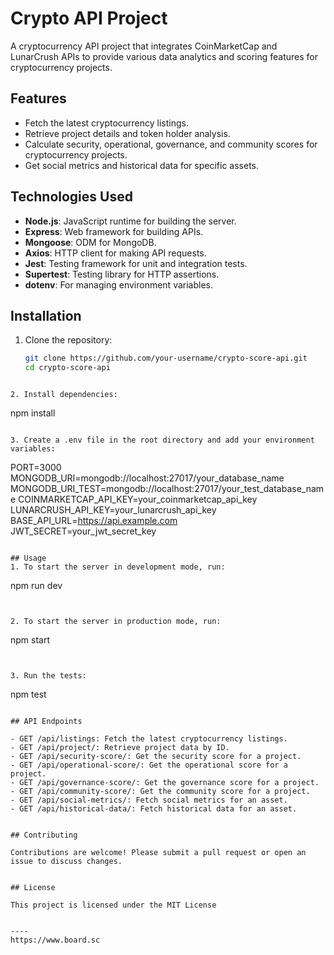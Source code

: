 # Crypto API Project

A cryptocurrency API project that integrates CoinMarketCap and LunarCrush APIs to provide various data analytics and scoring features for cryptocurrency projects.

## Features

- Fetch the latest cryptocurrency listings.
- Retrieve project details and token holder analysis.
- Calculate security, operational, governance, and community scores for cryptocurrency projects.
- Get social metrics and historical data for specific assets.

## Technologies Used

- **Node.js**: JavaScript runtime for building the server.
- **Express**: Web framework for building APIs.
- **Mongoose**: ODM for MongoDB.
- **Axios**: HTTP client for making API requests.
- **Jest**: Testing framework for unit and integration tests.
- **Supertest**: Testing library for HTTP assertions.
- **dotenv**: For managing environment variables.

## Installation

1. Clone the repository:

   ```bash
   git clone https://github.com/your-username/crypto-score-api.git
   cd crypto-score-api
  ```

2. Install dependencies:
```
npm install
```

3. Create a .env file in the root directory and add your environment variables:
```
PORT=3000
MONGODB_URI=mongodb://localhost:27017/your_database_name
MONGODB_URI_TEST=mongodb://localhost:27017/your_test_database_name
COINMARKETCAP_API_KEY=your_coinmarketcap_api_key
LUNARCRUSH_API_KEY=your_lunarcrush_api_key
BASE_API_URL=https://api.example.com
JWT_SECRET=your_jwt_secret_key

```

## Usage
1. To start the server in development mode, run:
```
npm run dev

```


2. To start the server in production mode, run:
```
npm start

```


3. Run the tests:
```
npm test

```

## API Endpoints

- GET /api/listings: Fetch the latest cryptocurrency listings.
- GET /api/project/: Retrieve project data by ID.
- GET /api/security-score/: Get the security score for a project.
- GET /api/operational-score/: Get the operational score for a project.
- GET /api/governance-score/: Get the governance score for a project.
- GET /api/community-score/: Get the community score for a project.
- GET /api/social-metrics/: Fetch social metrics for an asset.
- GET /api/historical-data/: Fetch historical data for an asset.


## Contributing

Contributions are welcome! Please submit a pull request or open an issue to discuss changes.


## License

This project is licensed under the MIT License


----
https://www.board.sc
